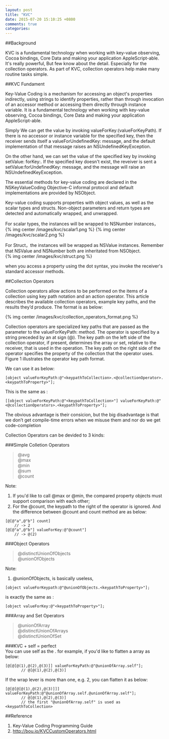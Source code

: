 ```yaml
---
layout: post
title: "KVC"
date: 2015-07-20 15:10:25 +0800
comments: true
categories: 
---
```


##Background

KVC is a fundamental technology when working with key-value observing, Cocoa bindings, Core Data and making your application AppleScript-able. It's really powerful, But few know about the detail. Especially for the collection operators. As part of KVC, collection operators help make many routine tasks simple.
<!--more--> 

##KVC Fundament  

Key-Value Coding is a mechanism for accessing an object's properties indirectly, using strings to identify properties, rather than through invocation of an accessor method or accessing them directly through instance variable. It is a fundamental technology when working with key-value observing, Cocoa bindings, Core Data and making your application AppleScript-able.  

Simply We can get the value by invoking valueForKey:(valueForKeyPath). If there is no accessor or instance variable for the specified key, then the receiver sends itself a valueForUndefinedKey: message, and the default implementation of that message raises an NSUndefinedKeyException.  

On the other hand, we can set the value of the specified key by invoking setValue: forKey:. If the specified key doesn't exist, the reveiver is sent a setValue:forUndefinedKey: message, and the message will raise an NSUndefinedKeyException.  

The essential methods for key-value coding are declared in the NSKeyValueCoding Objective-C informal protocol and default implementations are provided by NSObject.  

Key-value coding supports properties with object values, as well as the scalar types and structs. Non-object parameters and return types are detected and automatically wrapped, and unwrapped.   

For scalar types, the instances will be wrapped to NSNumber instances，
{% img center /images/kvc/scalar1.png %}
{% img center /images/kvc/scalar2.png %}  
  
For Struct，the instances will be wrapped as NSValue instances. Remember that NSValue and NSNumber both are inheritated from NSObject.  
{% img center /images/kvc/struct.png %}

when you access a property using the dot syntax, you invoke the receiver's standard accessor methods.  

##Collection Operators  

Collection operators allow actions to be performed on the items of a collection using key path notation and an action operator. This article describes the available collection operators, example key paths, and the results they’d produce. The format is as below:

{% img center /images/kvc/collection_operators_format.png %}


Collection operators are specialized key paths that are passed as the parameter to the valueForKeyPath: method. The operator is specified by a string preceded by an at sign (@). The key path on the left side of the collection operator, if present, determines the array or set, relative to the receiver, that is used in the operation. The key path on the right side of the operator specifies the property of the collection that the operator uses. Figure 1 illustrates the operator key path format.  

We can use it as below:  
```  
[object valueForKeyPath:@"<keypathToCollection>.<@collectionOperator>.<keypathToProperty>"];
```

This is the same as :
```
[[object valueForKeyPath:@"<keypathToCollection>"] valueForKeyPath:@"<@collectionOperators>.<keypathToProperty>"];

```

The obvious advantage is their consicion, but the big disadvantage is that we don’t get compile-time errors when we misuse them and nor do we get code-completion  

Collection Operators can be devided to 3 kinds:

###Simple Colletion Operators
> @avg    
> @max  
> @min   
> @sum  
> @count

Note:  
1. If you'd like to call @max or @min, the compared property objects must support comparison with each other;  
2. For the @count, the keypath to the right of the operator is ignored. And the difference between @count and count method are as below:  
```
[@[@"a",@"b"] count]
    // -> 2
[@[@"a",@"b"] valueForKey:@"@count"]
    // -> @(2)

```  

###Object Operators  
> @distinctUnionOfObjects  
> @unionOfObjects

Note:  
1. @unionOfObjects, is basically useless,   
```
[object valueForKeypath:@"@unionOfObjects.<keypathToProperty>"];  
```
is exactly the same as :  
```
[object valueForKey:@"<keypathToProperty>"];
```

###Array and Set Operators
> @unionOfArray  
> @distinctUnionOfArrays  
> @distinctUnionOfSet

###KVC + self = perfect  
You can use self as the <keypathToProperty>. for example, if you'd like to flatten a array as below:
```
[@[@[@(1),@(2),@(3)]] valueForKeyPath:@"@unionOfArray.self"];
       // @[@(1),@(2),@(3)]
``` 
If the wrap lever is more than one, e.g. 2, you can flatten it as below:  
```
[@[@[@[@(1),@(2),@(3)]]] valueForKeyPath:@"@unionOfArray.self.@unionOfArray.self"];
       // @[@(1),@(2),@(3)]
       // the first "@unionOfArray.self" is used as <keypathToCollection>
```

##Reference
1. Key-Value Coding Programming Guide  
2. http://bou.io/KVCCustomOperators.html  
